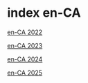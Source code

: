 # index en-CA

<a href="./2022">en-CA 2022</a>

<a href="./2023">en-CA 2023</a>

<a href="./2024">en-CA 2024</a>

<a href="./2025">en-CA 2025</a>
